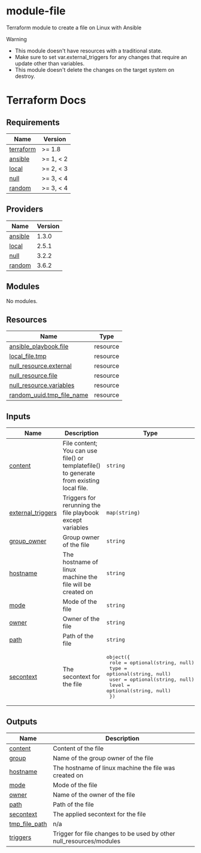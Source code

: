 # module-file
Terraform module to create a file on Linux with Ansible

> [!Warning]
> * This module doesn't have resources with a traditional state.
> * Make sure to set var.external_triggers for any changes that require an update other than variables.
> * This module doesn't delete the changes on the target system on destroy.

# Terraform Docs

<!-- BEGINNING OF PRE-COMMIT-TERRAFORM DOCS HOOK -->
## Requirements

| Name | Version |
|------|---------|
| <a name="requirement_terraform"></a> [terraform](#requirement\_terraform) | >= 1.8 |
| <a name="requirement_ansible"></a> [ansible](#requirement\_ansible) | >= 1, < 2 |
| <a name="requirement_local"></a> [local](#requirement\_local) | >= 2, < 3 |
| <a name="requirement_null"></a> [null](#requirement\_null) | >= 3, < 4 |
| <a name="requirement_random"></a> [random](#requirement\_random) | >= 3, < 4 |

## Providers

| Name | Version |
|------|---------|
| <a name="provider_ansible"></a> [ansible](#provider\_ansible) | 1.3.0 |
| <a name="provider_local"></a> [local](#provider\_local) | 2.5.1 |
| <a name="provider_null"></a> [null](#provider\_null) | 3.2.2 |
| <a name="provider_random"></a> [random](#provider\_random) | 3.6.2 |

## Modules

No modules.

## Resources

| Name | Type |
|------|------|
| [ansible_playbook.file](https://registry.terraform.io/providers/ansible/ansible/latest/docs/resources/playbook) | resource |
| [local_file.tmp](https://registry.terraform.io/providers/hashicorp/local/latest/docs/resources/file) | resource |
| [null_resource.external](https://registry.terraform.io/providers/hashicorp/null/latest/docs/resources/resource) | resource |
| [null_resource.file](https://registry.terraform.io/providers/hashicorp/null/latest/docs/resources/resource) | resource |
| [null_resource.variables](https://registry.terraform.io/providers/hashicorp/null/latest/docs/resources/resource) | resource |
| [random_uuid.tmp_file_name](https://registry.terraform.io/providers/hashicorp/random/latest/docs/resources/uuid) | resource |

## Inputs

| Name | Description | Type | Default | Required |
|------|-------------|------|---------|:--------:|
| <a name="input_content"></a> [content](#input\_content) | File content; You can use file() or templatefile() to generate from existing local file. | `string` | n/a | yes |
| <a name="input_external_triggers"></a> [external\_triggers](#input\_external\_triggers) | Triggers for rerunning the file playbook except variables | `map(string)` | `{}` | no |
| <a name="input_group_owner"></a> [group\_owner](#input\_group\_owner) | Group owner of the file | `string` | `null` | no |
| <a name="input_hostname"></a> [hostname](#input\_hostname) | The hostname of linux machine the file will be created on | `string` | n/a | yes |
| <a name="input_mode"></a> [mode](#input\_mode) | Mode of the file | `string` | `"0600"` | no |
| <a name="input_owner"></a> [owner](#input\_owner) | Owner of the file | `string` | `"root"` | no |
| <a name="input_path"></a> [path](#input\_path) | Path of the file | `string` | n/a | yes |
| <a name="input_secontext"></a> [secontext](#input\_secontext) | The secontext for the file | <pre>object({<br>    role  = optional(string, null)<br>    type  = optional(string, null)<br>    user  = optional(string, null)<br>    level = optional(string, null)<br>  })</pre> | n/a | yes |

## Outputs

| Name | Description |
|------|-------------|
| <a name="output_content"></a> [content](#output\_content) | Content of the file |
| <a name="output_group"></a> [group](#output\_group) | Name of the group owner of the file |
| <a name="output_hostname"></a> [hostname](#output\_hostname) | The hostname of linux machine the file was created on |
| <a name="output_mode"></a> [mode](#output\_mode) | Mode of the file |
| <a name="output_owner"></a> [owner](#output\_owner) | Name of the owner of the file |
| <a name="output_path"></a> [path](#output\_path) | Path of the file |
| <a name="output_secontext"></a> [secontext](#output\_secontext) | The applied secontext for the file |
| <a name="output_tmp_file_path"></a> [tmp\_file\_path](#output\_tmp\_file\_path) | n/a |
| <a name="output_triggers"></a> [triggers](#output\_triggers) | Trigger for file changes to be used by other null\_resources/modules |
<!-- END OF PRE-COMMIT-TERRAFORM DOCS HOOK -->
